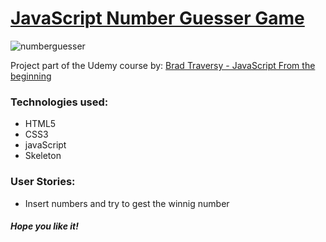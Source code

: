 # [JavaScript Number Guesser Game](https://elena-in-code.github.io/Number-guesser/ "live sample of the App")


![numberguesser](https://user-images.githubusercontent.com/30567608/35182970-3ffb2408-fdde-11e7-871b-639b1d3f354a.gif "gif of the working app")


Project part of the Udemy course by:
	[Brad Traversy - JavaScript From the beginning](https://www.udemy.com/modern-javascript-from-the-beginning/)
	

### Technologies used: 

+ HTML5
+ CSS3
+ javaScript
+ Skeleton

### User Stories: 

+ Insert numbers and try to gest the winnig number

##### Hope you like it!
